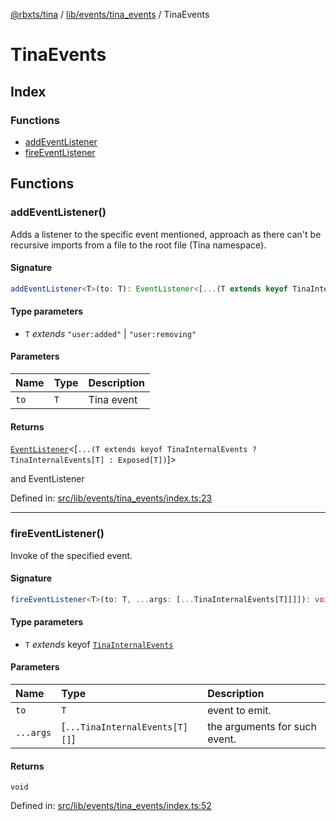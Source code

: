 [@rbxts/tina](../modules.md) / [lib/events/tina_events](../lib_events_tina_events.md) / TinaEvents

# TinaEvents

## Index

### Functions

- [addEventListener](TinaEvents.md#addeventlistener)
- [fireEventListener](TinaEvents.md#fireeventlistener)

## Functions

### addEventListener()

Adds a listener to the specific event mentioned, approach as there can't be recursive
imports from a file to the root file (Tina namespace).

#### Signature

```ts
addEventListener<T>(to: T): EventListener<[...(T extends keyof TinaInternalEvents ? TinaInternalEvents[T] : Exposed[T])]>;
```

#### Type parameters

- `T` _extends_ `"user:added"` \| `"user:removing"`

#### Parameters

| Name | Type | Description |
| :--- | :--- | :---------- |
| `to` | `T`  | Tina event  |

#### Returns

[`EventListener`](../lib_events.md#eventlistener)\<[`...(T extends keyof TinaInternalEvents ? TinaInternalEvents[T] : Exposed[T])`]\>

and EventListener

Defined in: [src/lib/events/tina_events/index.ts:23](https://github.com/AetherInteractiveLtd/Tina/blob/7f2c41e/src/lib/events/tina_events/index.ts#L23)

---

### fireEventListener()

Invoke of the specified event.

#### Signature

```ts
fireEventListener<T>(to: T, ...args: [...TinaInternalEvents[T][]]): void;
```

#### Type parameters

- `T` _extends_ keyof [`TinaInternalEvents`](../lib_events_tina_events.md#tinainternalevents)

#### Parameters

| Name      | Type                           | Description                   |
| :-------- | :----------------------------- | :---------------------------- |
| `to`      | `T`                            | event to emit.                |
| `...args` | [`...TinaInternalEvents[T][]`] | the arguments for such event. |

#### Returns

`void`

Defined in: [src/lib/events/tina_events/index.ts:52](https://github.com/AetherInteractiveLtd/Tina/blob/7f2c41e/src/lib/events/tina_events/index.ts#L52)
